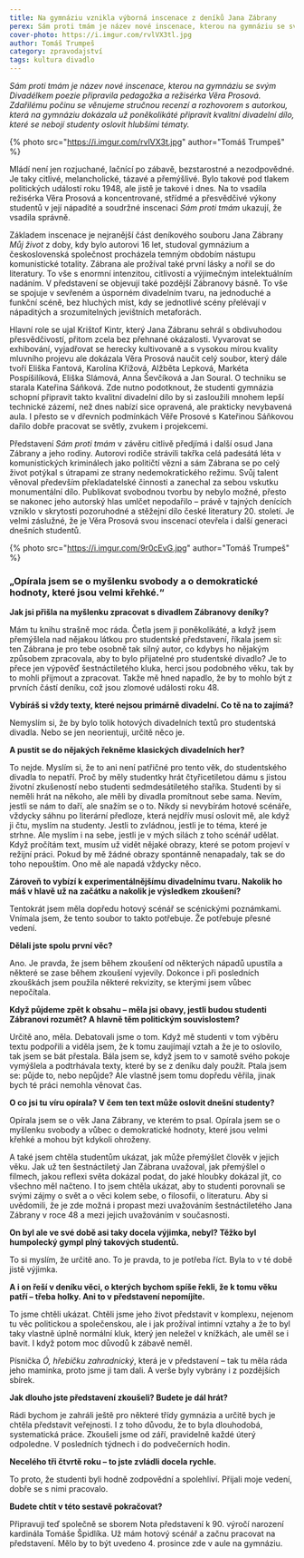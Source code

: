 ```yaml
---
title: Na gymnáziu vznikla výborná inscenace z deníků Jana Zábrany
perex: Sám proti tmám je název nové inscenace, kterou na gymnáziu se svým Divadélkem poezie připravila pedagožka a režisérka Věra Prosová. Zdařilému počinu se věnujeme stručnou recenzí a rozhovorem s autorkou.
cover-photo: https://i.imgur.com/rvlVX3tl.jpg
author: Tomáš Trumpeš
category: zpravodajství
tags: kultura divadlo
---
```


*Sám proti tmám je název nové inscenace, kterou na gymnáziu se svým Divadélkem poezie připravila pedagožka a režisérka Věra Prosová. Zdařilému počinu se věnujeme stručnou recenzí a rozhovorem s autorkou, která na gymnáziu dokázala už poněkolikáté připravit kvalitní divadelní dílo, které se nebojí studenty oslovit hlubšími tématy.*

{% photo src="https://i.imgur.com/rvlVX3t.jpg" author="Tomáš Trumpeš" %}

Mládí není jen rozjuchané, lačnící po zábavě, bezstarostné a nezodpovědné. Je taky citlivé, melancholické, tázavé a přemýšlivé. Bylo takové pod tlakem politických událostí roku 1948, ale jistě je takové i dnes. Na to vsadila režisérka Věra Prosová a koncentrované, střídmé a přesvědčivé výkony studentů v její nápadité a soudržné inscenaci *Sám proti tmám* ukazují, že vsadila správně.

Základem inscenace je nejranější část deníkového souboru Jana Zábrany *Můj život* z doby, kdy bylo autorovi 16 let, studoval gymnázium a československá společnost procházela temným obdobím nástupu komunistické totality. Zábrana ale prožíval také první lásky a nořil se do literatury. To vše s enormní intenzitou, citlivostí a výjimečným intelektuálním nadáním. V představení se objevují také pozdější Zábranovy básně. To vše se spojuje v sevřeném a úsporném divadelním tvaru, na jednoduché a funkční scéně, bez hluchých míst, kdy se jednotlivé scény přelévají v nápaditých a srozumitelných jevištních metaforách.

Hlavní role se ujal Krištof Kintr, který Jana Zábranu sehrál s obdivuhodou přesvědčivostí, přitom zcela bez přehnané okázalosti. Vyvarovat se exhibování, vyjadřovat se herecky kultivovaně a s vysokou mírou kvality mluvního projevu ale dokázala Věra Prosová naučit celý soubor, který dále tvoří Eliška Fantová, Karolína Křížová, Alžběta Lepková, Markéta Pospíšilíková, Eliška Slámová, Anna Ševčíková a Jan Soural. O techniku se starala Kateřina Sáňková. Zde nutno podotknout, že studenti gymnázia schopní připravit takto kvalitní divadelní dílo by si zasloužili mnohem lepší technické zázemí, než dnes nabízí sice opravená, ale prakticky nevybavená aula. I přesto se v dřevních podmínkách Věře Prosové s Kateřinou Sáňkovou dařilo dobře pracovat se světly, zvukem i projekcemi.

Představení *Sám proti tmám* v závěru citlivě předjímá i další osud Jana Zábrany a jeho rodiny. Autorovi rodiče strávili takřka celá padesátá léta v komunistických kriminálech jako političtí vězni a sám Zábrana se po celý život potýkal s útrapami ze strany nedemokratického režimu. Svůj talent věnoval především překladatelské činnosti a zanechal za sebou vskutku monumentální dílo. Publikovat svobodnou tvorbu by nebylo možné, přesto se nakonec jeho autorský hlas umlčet nepodařilo – právě v tajných denících vzniklo v skrytosti pozoruhodné a stěžejní dílo české literatury 20. století. Je velmi záslužné, že je Věra Prosová svou inscenací otevřela i další generaci dnešních studentů.

{% photo src="https://i.imgur.com/9r0cEvG.jpg" author="Tomáš Trumpeš" %}

### „Opírala jsem se o myšlenku svobody a o demokratické hodnoty, které jsou velmi křehké.“

**Jak jsi přišla na myšlenku zpracovat s divadlem Zábranovy deníky?**

Mám tu knihu strašně moc ráda. Četla jsem ji poněkolikáté, a když jsem přemýšlela nad nějakou látkou pro studentské představení, říkala jsem si: ten Zábrana je pro tebe osobně tak silný autor, co kdybys ho nějakým způsobem zpracovala, aby to bylo přijatelné pro studentské divadlo? Je to přece jen výpověď šestnáctiletého kluka, herci jsou podobného věku, tak by to mohli přijmout a zpracovat. Takže mě hned napadlo, že by to mohlo být z prvních částí deníku, což jsou zlomové události roku 48.

**Vybíráš si vždy texty, které nejsou primárně divadelní. Co tě na to zajímá?**

Nemyslím si, že by bylo tolik hotových divadelních textů pro studentská divadla. Nebo se jen neorientuji, určitě něco je.

**A pustit se do nějakých řekněme klasických divadelních her?**

To nejde. Myslím si, že to ani není patřičné pro tento věk, do studentského divadla to nepatří. Proč by měly studentky hrát čtyřicetiletou dámu s jistou životní zkušeností nebo studenti sedmdesátiletého staříka. Studenti by si neměli hrát na někoho, ale měli by divadla promítnout sebe sama. Nevím, jestli se nám to daří, ale snažím se o to. Nikdy si nevybírám hotové scénáře, vždycky sáhnu po literární předloze, která nejdřív musí oslovit mě, ale když ji čtu, myslím na studenty. Jestli to zvládnou, jestli je to téma, které je strhne. Ale myslím i na sebe, jestli je v mých silách z toho scénář udělat. Když pročítám text, musím už vidět nějaké obrazy, které se potom projeví v režijní práci. Pokud by mě žádné obrazy spontánně nenapadaly, tak se do toho nepouštím. Ono mě ale napadá vždycky něco.

**Zároveň to vybízí k experimentálnějšímu divadelnímu tvaru. Nakolik ho máš v hlavě už na začátku a nakolik je výsledkem zkoušení?**

Tentokrát jsem měla dopředu hotový scénář se scénickými poznámkami. Vnímala jsem, že tento soubor to takto potřebuje. Že potřebuje přesné vedení.

**Dělali jste spolu první věc?**

Ano. Je pravda, že jsem během zkoušení od některých nápadů upustila a některé se zase během zkoušení vyjevily. Dokonce i při posledních zkouškách jsem použila některé rekvizity, se kterými jsem vůbec nepočítala.

**Když půjdeme zpět k obsahu – měla jsi obavy, jestli budou studenti Zábranovi rozumět? A hlavně těm politickým souvislostem?**

Určitě ano, měla. Debatovali jsme o tom. Když mě studenti v tom výběru textu podpořili a viděla jsem, že k tomu zaujímají vztah a že je to oslovilo, tak jsem se bát přestala. Bála jsem se, když jsem to v samotě svého pokoje vymýšlela a podtrhávala texty, které by se z deníku daly použít. Ptala jsem se: půjde to, nebo nepůjde? Ale vlastně jsem tomu dopředu věřila, jinak bych té práci nemohla věnovat čas. 

**O co jsi tu víru opírala? V čem ten text může oslovit dnešní studenty?**

Opírala jsem se o věk Jana Zábrany, ve kterém to psal. Opírala jsem se o myšlenku svobody a vůbec o demokratické hodnoty, které jsou velmi křehké a mohou být kdykoli ohroženy.

A také jsem chtěla studentům ukázat, jak může přemýšlet člověk v jejich věku. Jak už ten šestnáctiletý Jan Zábrana uvažoval, jak přemýšlel o filmech, jakou reflexi světa dokázal podat, do jaké hloubky dokázal jít, co všechno měl načteno. I to jsem chtěla ukázat, aby to studenti porovnali se svými zájmy o svět a o věci kolem sebe, o filosofii, o literaturu. Aby si uvědomili, že je zde možná i propast mezi uvažováním šestnáctiletého Jana Zábrany v roce 48 a mezi jejich uvažováním v současnosti.

**On byl ale ve své době asi taky docela výjimka, nebyl? Těžko byl humpolecký gympl plný takových studentů.**

To si myslím, že určitě ano. To je pravda, to je potřeba říct. Byla to v té době jistě výjimka.

**A i on řeší v deníku věci, o kterých bychom spíše řekli, že k tomu věku patří – třeba holky. Ani to v představení nepomíjíte.**

To jsme chtěli ukázat. Chtěli jsme jeho život představit v komplexu, nejenom tu věc politickou a společenskou, ale i jak prožíval intimní vztahy a že to byl taky vlastně úplně normální kluk, který jen neležel v knížkách, ale uměl se i bavit. I když potom moc důvodů k zábavě neměl.

Písnička *Ó, hřebíčku zahradnický*, která je v představení – tak tu měla ráda jeho maminka, proto jsme ji tam dali. A verše byly vybrány i z pozdějších sbírek.

**Jak dlouho jste představení zkoušeli? Budete je dál hrát?**

Rádi bychom je zahráli ještě pro některé třídy gymnázia a určitě bych je chtěla představit veřejnosti. I z toho důvodu, že to byla dlouhodobá, systematická práce. Zkoušeli jsme od září, pravidelně každé úterý odpoledne. V posledních týdnech i do podvečerních hodin. 

**Necelého tři čtvrtě roku – to jste zvládli docela rychle.**

To proto, že studenti byli hodně zodpovědní a spolehliví. Přijali moje vedení, dobře se s nimi pracovalo.

**Budete chtít v této sestavě pokračovat?**

Připravuji teď společně se sborem Nota představení k 90. výročí narození kardinála Tomáše Špidlíka. Už mám hotový scénář a začnu pracovat na představení. Mělo by to být uvedeno 4. prosince zde v aule na gymnáziu.